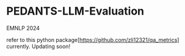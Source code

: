# PEDANTS-LLM-Evaluation
EMNLP 2024

refer to this python package[https://github.com/zli12321/qa_metrics] currently. Updating soon!
